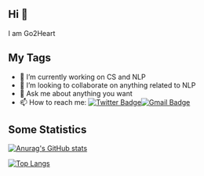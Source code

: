## Hi 👋
I am Go2Heart

## My Tags

- 🔭 I’m currently working on CS and NLP
- 👯 I’m looking to collaborate on anything related to NLP
- 💬 Ask me about anything you want
- 📫 How to reach me: [![Twitter Badge](https://img.shields.io/badge/-twitter-blue?style=flat-square&logo=Twitter&logoColor=white&link=)](https://twitter.com/Anxiou5)[![Gmail Badge](https://img.shields.io/badge/-Gmail-c14438?style=flat-square&logo=Gmail&logoColor=white&link=mailto:go2heart@outlook.com)](mailto::go2heart@outlook.com)

## Some Statistics
[![Anurag's GitHub stats](https://github-readme-stats.vercel.app/api?username=Go2Heart&count_private=true&show_icons=true)](https://github.com/anuraghazra/github-readme-stats)

[![Top Langs](https://github-readme-stats.vercel.app/api/top-langs/?username=Go2Heart&hide=tex,html&layout=compact)](https://github.com/anuraghazra/github-readme-stats)

<!--
**Go2Heart/Go2Heart** is a ✨ _special_ ✨ repository because its `README.md` (this file) appears on your GitHub profile.

Here are some ideas to get you started:

- 🔭 I’m currently working on ...
- 🌱 I’m currently learning ...
- 👯 I’m looking to collaborate on ...
- 🤔 I’m looking for help with ...
- 💬 Ask me about ...
- 📫 How to reach me: ...
- 😄 Pronouns: ...
- ⚡ Fun fact: ...
-->
